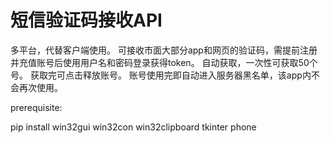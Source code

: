 # 短信验证码接收API

多平台，代替客户端使用。
可接收市面大部分app和网页的验证码，需提前注册并充值账号后使用用户名和密码登录获得token。
自动获取，一次性可获取50个号。
获取完可点击释放账号。
账号使用完即自动进入服务器黑名单，该app内不会再次使用。

prerequisite:

pip install win32gui win32con win32clipboard tkinter phone
 
